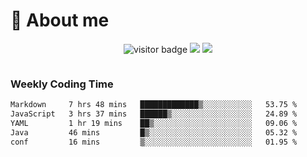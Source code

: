 <!-- ![](https://youpai.roccoshi.top/img/20200804214216.png) -->

# 🧐 About me
 
<p align="center">
<img src="https://visitor-badge.laobi.icu/badge?page_id=Lincest.Lincest&title=hits" alt="visitor badge"/>
<a href="mailto:imroccoshi@gmail.com"><img src="https://img.shields.io/badge/gmail-imroccoshi%40gmail.com-red"></a>
<a href="https://blog.roccoshi.top"><img src="https://img.shields.io/badge/blog-roccoshi-green"></a>
</p>

<div align="center">
  <img src="https://github-readme-stats.vercel.app/api?username=Lincest&show_icons=true&count_private=true&show_owner=true" alt="">
   <!-- <img src="https://github-readme-stats.vercel.app/api/wakatime?username=Moreality&v=2" alt=""/> -->
</div>

### Weekly Coding Time

<!--START_SECTION:waka-->

```txt
Markdown     7 hrs 48 mins   █████████████▒░░░░░░░░░░░   53.75 %
JavaScript   3 hrs 37 mins   ██████▒░░░░░░░░░░░░░░░░░░   24.89 %
YAML         1 hr 19 mins    ██▒░░░░░░░░░░░░░░░░░░░░░░   09.06 %
Java         46 mins         █▒░░░░░░░░░░░░░░░░░░░░░░░   05.32 %
conf         16 mins         ▒░░░░░░░░░░░░░░░░░░░░░░░░   01.95 %
```

<!--END_SECTION:waka-->


